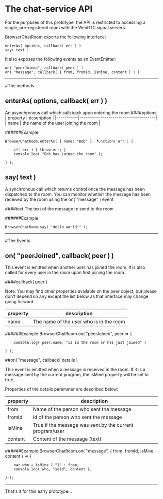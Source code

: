 # The chat-service API

For the purposes of this prototype, the API is restricted to accessing a single, pre-registered room with the WebRTC signal servers.

BrowserChatRoom exports the following interface:

    enterAs( options, callback( err ) )
    say( text )

It also exposes the following events as an EventEmitter:

    on( "peerJoined", callback( peer ) )
    on( "message", callback( { from, fromId, isMine, content } ) )

- - -

#The methods

## enterAs( options, callback( err ) )

An asynchronous call which callsback upon entering the room
####options
| property  | description                           |
|-----------|---------------------------------------|
| name      | the name of the user joining the room |


######Example

    BrowserChatRoom.enterAs( { name: "Bob" }, function( err ) {

        if( err ) { throw err; }
        console.log( "Bob has joined the room" );

    } );

## say( text )

A synchronous call which returns control once the message has been dispatched to the room. You can monitor whether the message has been received by the room using the on( "message" ) event

####text
The text of the message to send to the room

######Example

    BrowserChatRoom.say( "Hello world!" );

- - -

#The Events

## on( "peerJoined", callback( peer ) )

This event is emitted when another user has joined the room. It is also called for every user in the room upon first joining the room.

####callback( peer )

Note: You may find other properties available on the peer object, but please don't depend on any except the list below as that interface may change going forward.

| property  | description                             |
|-----------|-----------------------------------------|
| name      | The name of the user who is in the room |

######Example
    BrowserChatRoom.on( "peerJoined", peer => {

        console.log( peer.name, "is in the room or has just joined" )

    } );


##on( "message", callback( details )

This event is emitted when a message is received in the room. If it is a message sent by the current program, the isMine property will be set to true.

Properties of the details parameter are described below:

| property   | description                                               |
|------------|-----------------------------------------------------------|
| from       | Name of the person who sent the message                   |
| fromId     | Id of the person who sent the message                     |
| isMine     | True if the message was sent by the current program/user  |
| content    | Content of the message (text)                             |

######Example
    BrowserChatRoom.on( "message", { from, fromId, isMine, content } => {

        var who = isMine ? "I" : from;
        console.log( who, "said", content );

    } );

- - -

That's it for this early prototype...